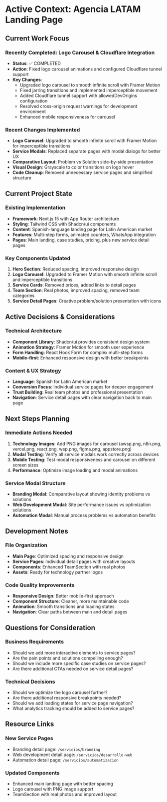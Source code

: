 # Active Context: Agencia LATAM Landing Page

## Current Work Focus

### Recently Completed: Logo Carousel & Cloudflare Integration
- **Status**: ✅ COMPLETED
- **Action**: Fixed logo carousel animations and configured Cloudflare tunnel support
- **Key Changes**:
  - Upgraded logo carousel to smooth infinite scroll with Framer Motion
  - Fixed jarring transitions and implemented imperceptible movement
  - Added Cloudflare tunnel support with allowedDevOrigins configuration
  - Resolved cross-origin request warnings for development environment
  - Enhanced mobile responsiveness for carousel

### Recent Changes Implemented
- **Logo Carousel**: Upgraded to smooth infinite scroll with Framer Motion for imperceptible transitions
- **Service Modals**: Replaced separate pages with modal dialogs for better UX
- **Comparative Layout**: Problem vs Solution side-by-side presentation
- **Visual Design**: Grayscale to color transitions on logo hover
- **Code Cleanup**: Removed unnecessary service pages and simplified structure

## Current Project State

### Existing Implementation
- **Framework**: Next.js 15 with App Router architecture
- **Styling**: Tailwind CSS with Shadcn/ui components
- **Content**: Spanish-language landing page for Latin American market
- **Features**: Multi-step forms, animated counters, WhatsApp integration
- **Pages**: Main landing, case studies, pricing, plus new service detail pages

### Key Components Updated
1. **Hero Section**: Reduced spacing, improved responsive design
2. **Logo Carousel**: Upgraded to Framer Motion with smooth infinite scroll and imperceptible transitions
3. **Service Cards**: Removed prices, added links to detail pages
4. **Team Section**: Real photos, improved spacing, removed team categories
5. **Service Detail Pages**: Creative problem/solution presentation with icons

## Active Decisions & Considerations

### Technical Architecture
- **Component Library**: Shadcn/ui provides consistent design system
- **Animation Strategy**: Framer Motion for smooth user experience
- **Form Handling**: React Hook Form for complex multi-step forms
- **Mobile-first**: Enhanced responsive design with better breakpoints

### Content & UX Strategy
- **Language**: Spanish for Latin American market
- **Conversion Focus**: Individual service pages for deeper engagement
- **Trust Building**: Real team photos and professional presentation
- **Navigation**: Service detail pages with clear navigation back to main page

## Next Steps Planning

### Immediate Actions Needed
1. **Technology Images**: Add PNG images for carousel (awsp.png, n8n.png, vercel.png, react.png, wsp.png, figma.png, appstore.png)
2. **Modal Testing**: Verify all service modals work correctly across devices
3. **Mobile Testing**: Test modal responsiveness and carousel on different screen sizes
4. **Performance**: Optimize image loading and modal animations

### Service Modal Structure
- **Branding Modal**: Comparative layout showing identity problems vs solutions
- **Web Development Modal**: Site performance issues vs optimization solutions
- **Automation Modal**: Manual process problems vs automation benefits

## Development Notes

### File Organization
- **Main Page**: Optimized spacing and responsive design
- **Service Pages**: Individual detail pages with creative layouts
- **Components**: Enhanced TeamSection with real photos
- **Assets**: Ready for technology partner logos

### Code Quality Improvements
- **Responsive Design**: Better mobile-first approach
- **Component Structure**: Cleaner, more maintainable code
- **Animation**: Smooth transitions and loading states
- **Navigation**: Clear paths between main and detail pages

## Questions for Consideration

### Business Requirements
- Should we add more interactive elements to service pages?
- Are the pain points and solutions compelling enough?
- Should we include more specific case studies on service pages?
- Are there additional CTAs needed on service detail pages?

### Technical Decisions
- Should we optimize the logo carousel further?
- Are there additional responsive breakpoints needed?
- Should we add loading states for service page navigation?
- What analytics tracking should be added to service pages?

## Resource Links

### New Service Pages
- Branding detail page: `/servicios/branding`
- Web development detail page: `/servicios/desarrollo-web`
- Automation detail page: `/servicios/automatizacion`

### Updated Components
- Enhanced main landing page with better spacing
- Logo carousel with PNG image support
- TeamSection with real photos and improved layout 